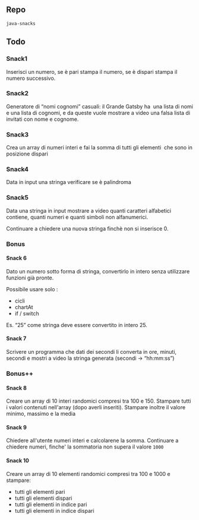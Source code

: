 ## Repo
`java-snacks`

## Todo
### Snack1
Inserisci un numero, se è pari stampa il numero, se è dispari stampa il numero successivo.

### Snack2
Generatore di “nomi cognomi” casuali: il Grande Gatsby ha  una lista di nomi e una lista di cognomi, e da queste vuole mostrare a video una falsa lista di invitati con nome e cognome.

### Snack3
Crea un array di numeri interi e fai la somma di tutti gli elementi  che sono in posizione dispari

### Snack4
Data in input una stringa verificare se è palindroma

### Snack5
Data una stringa in input mostrare a video quanti caratteri alfabetici contiene, quanti numeri e quanti simboli non alfanumerici.

Continuare a chiedere una nuova stringa finchè non si inserisce 0.

### Bonus
#### Snack 6
Dato un numero sotto forma di stringa, convertirlo in intero senza utilizzare funzioni già pronte.

Possibile usare solo :

- cicli
- chartAt
- if / switch

Es. “25” come stringa deve essere convertito in intero 25.

#### Snack 7
Scrivere un programma che dati dei secondi li converta in ore, minuti, secondi e mostri a video la stringa generata (secondi → “hh:mm:ss”) 

### Bonus++
#### Snack 8
Creare un array di 10 interi randomici compresi tra 100 e 150. Stampare tutti i valori contenuti nell'array (dopo averli inseriti). Stampare inoltre il valore minimo, massimo e la media

#### Snack 9
Chiedere all'utente numeri interi e calcolarene la somma. Continuare a chiedere numeri, finche' la sommatoria non supera il valore `1000`

#### Snack 10
Creare un array di 10 elementi randomici compresi tra 100 e 1000 e stampare:
- tutti gli elementi pari
- tutti gli elementi dispari
- tutti gli elementi in indice pari
- tutti gli elementi in indice dispari